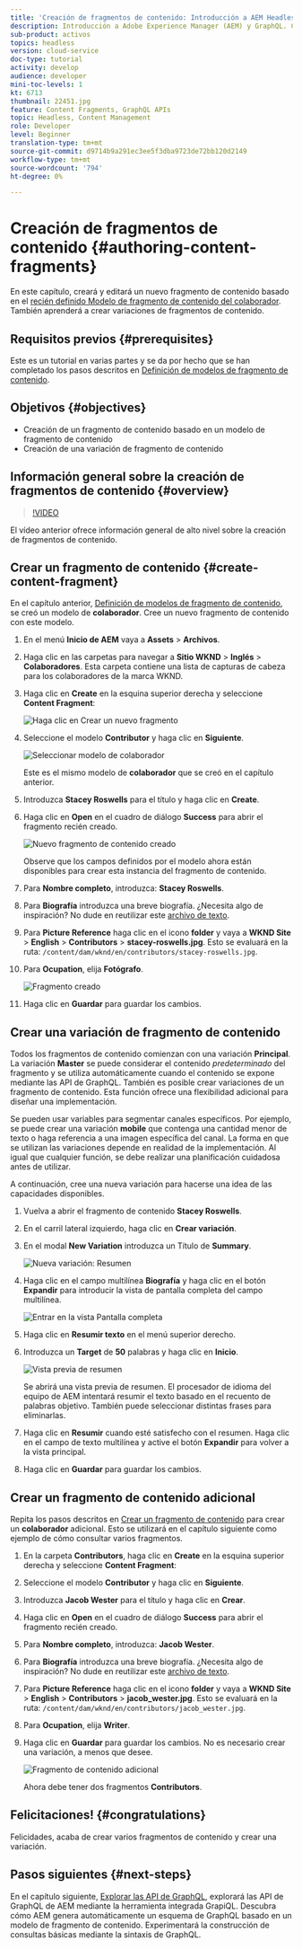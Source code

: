 ```yaml
---
title: 'Creación de fragmentos de contenido: Introducción a AEM Headless - GraphQL'
description: Introducción a Adobe Experience Manager (AEM) y GraphQL. Cree y edite un nuevo fragmento de contenido basado en un modelo de fragmento de contenido. Aprenda a crear variaciones de fragmentos de contenido.
sub-product: activos
topics: headless
version: cloud-service
doc-type: tutorial
activity: develop
audience: developer
mini-toc-levels: 1
kt: 6713
thumbnail: 22451.jpg
feature: Content Fragments, GraphQL APIs
topic: Headless, Content Management
role: Developer
level: Beginner
translation-type: tm+mt
source-git-commit: d9714b9a291ec3ee5f3dba9723de72bb120d2149
workflow-type: tm+mt
source-wordcount: '794'
ht-degree: 0%

---
```



# Creación de fragmentos de contenido {#authoring-content-fragments}

En este capítulo, creará y editará un nuevo fragmento de contenido basado en el [recién definido Modelo de fragmento de contenido del colaborador](./content-fragment-models.md). También aprenderá a crear variaciones de fragmentos de contenido.

## Requisitos previos {#prerequisites}

Este es un tutorial en varias partes y se da por hecho que se han completado los pasos descritos en [Definición de modelos de fragmento de contenido](./content-fragment-models.md).

## Objetivos {#objectives}

* Creación de un fragmento de contenido basado en un modelo de fragmento de contenido
* Creación de una variación de fragmento de contenido

## Información general sobre la creación de fragmentos de contenido {#overview}

>[!VIDEO](https://video.tv.adobe.com/v/22451/?quality=12&learn=on)

El vídeo anterior ofrece información general de alto nivel sobre la creación de fragmentos de contenido.

## Crear un fragmento de contenido {#create-content-fragment}

En el capítulo anterior, [Definición de modelos de fragmento de contenido](./content-fragment-models.md), se creó un modelo de **colaborador**. Cree un nuevo fragmento de contenido con este modelo.

1. En el menú **Inicio de AEM** vaya a **Assets** > **Archivos**.
1. Haga clic en las carpetas para navegar a **Sitio WKND** > **Inglés** > **Colaboradores**. Esta carpeta contiene una lista de capturas de cabeza para los colaboradores de la marca WKND.

1. Haga clic en **Create** en la esquina superior derecha y seleccione **Content Fragment**:

   ![Haga clic en Crear un nuevo fragmento](assets/author-content-fragments/create-content-fragment-menu.png)

1. Seleccione el modelo **Contributor** y haga clic en **Siguiente**.

   ![Seleccionar modelo de colaborador](assets/author-content-fragments/select-contributor-model.png)

   Este es el mismo modelo de **colaborador** que se creó en el capítulo anterior.

1. Introduzca **Stacey Roswells** para el título y haga clic en **Create**.
1. Haga clic en **Open** en el cuadro de diálogo **Success** para abrir el fragmento recién creado.

   ![Nuevo fragmento de contenido creado](assets/author-content-fragments/new-content-fragment.png)

   Observe que los campos definidos por el modelo ahora están disponibles para crear esta instancia del fragmento de contenido.

1. Para **Nombre completo**, introduzca: **Stacey Roswells**.
1. Para **Biografía** introduzca una breve biografía. ¿Necesita algo de inspiración? No dude en reutilizar este [archivo de texto](assets/author-content-fragments/stacey-roswells-bio.txt).
1. Para **Picture Reference** haga clic en el icono **folder** y vaya a **WKND Site** > **English** > **Contributors** > **stacey-roswells.jpg**. Esto se evaluará en la ruta: `/content/dam/wknd/en/contributors/stacey-roswells.jpg`.
1. Para **Ocupation**, elija **Fotógrafo**.

   ![Fragmento creado](assets/author-content-fragments/stacye-roswell-fragment-authored.png)

1. Haga clic en **Guardar** para guardar los cambios.

## Crear una variación de fragmento de contenido

Todos los fragmentos de contenido comienzan con una variación **Principal**. La variación **Master** se puede considerar el contenido *predeterminado* del fragmento y se utiliza automáticamente cuando el contenido se expone mediante las API de GraphQL. También es posible crear variaciones de un fragmento de contenido. Esta función ofrece una flexibilidad adicional para diseñar una implementación.

Se pueden usar variables para segmentar canales específicos. Por ejemplo, se puede crear una variación **mobile** que contenga una cantidad menor de texto o haga referencia a una imagen específica del canal. La forma en que se utilizan las variaciones depende en realidad de la implementación. Al igual que cualquier función, se debe realizar una planificación cuidadosa antes de utilizar.

A continuación, cree una nueva variación para hacerse una idea de las capacidades disponibles.

1. Vuelva a abrir el fragmento de contenido **Stacey Roswells**.
1. En el carril lateral izquierdo, haga clic en **Crear variación**.
1. En el modal **New Variation** introduzca un Título de **Summary**.

   ![Nueva variación: Resumen](assets/author-content-fragments/new-variation-summary.png)

1. Haga clic en el campo multilínea **Biografía** y haga clic en el botón **Expandir** para introducir la vista de pantalla completa del campo multilínea.

   ![Entrar en la vista Pantalla completa](assets/author-content-fragments/enter-full-screen-view.png)

1. Haga clic en **Resumir texto** en el menú superior derecho.

1. Introduzca un **Target** de **50** palabras y haga clic en **Inicio**.

   ![Vista previa de resumen](assets/author-content-fragments/summarize-text-preview.png)

   Se abrirá una vista previa de resumen. El procesador de idioma del equipo de AEM intentará resumir el texto basado en el recuento de palabras objetivo. También puede seleccionar distintas frases para eliminarlas.

1. Haga clic en **Resumir** cuando esté satisfecho con el resumen. Haga clic en el campo de texto multilínea y active el botón **Expandir** para volver a la vista principal.

1. Haga clic en **Guardar** para guardar los cambios.

## Crear un fragmento de contenido adicional

Repita los pasos descritos en [Crear un fragmento de contenido](#create-content-fragment) para crear un **colaborador** adicional. Esto se utilizará en el capítulo siguiente como ejemplo de cómo consultar varios fragmentos.

1. En la carpeta **Contributors**, haga clic en **Create** en la esquina superior derecha y seleccione **Content Fragment**:
1. Seleccione el modelo **Contributor** y haga clic en **Siguiente**.
1. Introduzca **Jacob Wester** para el título y haga clic en **Crear**.
1. Haga clic en **Open** en el cuadro de diálogo **Success** para abrir el fragmento recién creado.
1. Para **Nombre completo**, introduzca: **Jacob Wester**.
1. Para **Biografía** introduzca una breve biografía. ¿Necesita algo de inspiración? No dude en reutilizar este [archivo de texto](assets/author-content-fragments/jacob-wester.txt).
1. Para **Picture Reference** haga clic en el icono **folder** y vaya a **WKND Site** > **English** > **Contributors** > **jacob_wester.jpg**. Esto se evaluará en la ruta: `/content/dam/wknd/en/contributors/jacob_wester.jpg`.
1. Para **Ocupation**, elija **Writer**.
1. Haga clic en **Guardar** para guardar los cambios. No es necesario crear una variación, a menos que desee.

   ![Fragmento de contenido adicional](assets/author-content-fragments/additional-content-fragment.png)

   Ahora debe tener dos fragmentos **Contributors**.

## Felicitaciones! {#congratulations}

Felicidades, acaba de crear varios fragmentos de contenido y crear una variación.

## Pasos siguientes {#next-steps}

En el capítulo siguiente, [Explorar las API de GraphQL](explore-graphql-api.md), explorará las API de GraphQL de AEM mediante la herramienta integrada GrapiQL. Descubra cómo AEM genera automáticamente un esquema de GraphQL basado en un modelo de fragmento de contenido. Experimentará la construcción de consultas básicas mediante la sintaxis de GraphQL.